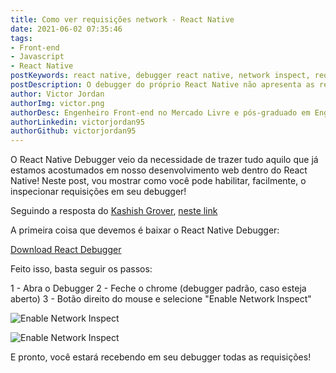 ```yaml
---
title: Como ver requisições network - React Native
date: 2021-06-02 07:35:46
tags: 
- Front-end
- Javascript
- React Native
postKeywords: react native, debugger react native, network inspect, request react native, requisicao react, native, react, mobile, axios react native
postDescription: O debugger do próprio React Native não apresenta as requisições que são feitas pela aplicação, pensando nisso, neste post, irei te apresentar o React Native Debugger
author: Victor Jordan
authorImg: victor.png
authorDesc: Engenheiro Front-end no Mercado Livre e pós-graduado em Engenharia de Software pela PUC-MG e formado em Banco de Dados pela Fatec, apaixonado por usabilidade, performance e UX!
authorLinkedin: victorjordan95
authorGithub: victorjordan95
---
```


O React Native Debugger veio da necessidade de trazer tudo aquilo que já estamos acostumados em nosso desenvolvimento web dentro do React Native!
Neste post, vou mostrar como você pode habilitar, facilmente, o inspecionar requisições em seu debugger!
<!-- more -->

Seguindo a resposta do [Kashish Grover](https://stackoverflow.com/users/5449850/kashish-grover), [neste link](https://stackoverflow.com/questions/33997443/how-can-i-view-network-requests-for-debugging-in-react-native)

A primeira coisa que devemos é baixar o React Native Debugger: 

[Download React Debugger](https://github.com/jhen0409/react-native-debugger)

Feito isso, basta seguir os passos: 

1 - Abra o Debugger
2 - Feche o chrome (debugger padrão, caso esteja aberto)
3 - Botão direito do mouse e selecione "Enable Network Inspect"

![Enable Network Inspect](https://i.stack.imgur.com/eVT7L.png)

![Enable Network Inspect](https://i.stack.imgur.com/QQbJ8.png)

E pronto, você estará recebendo em seu debugger todas as requisições!

